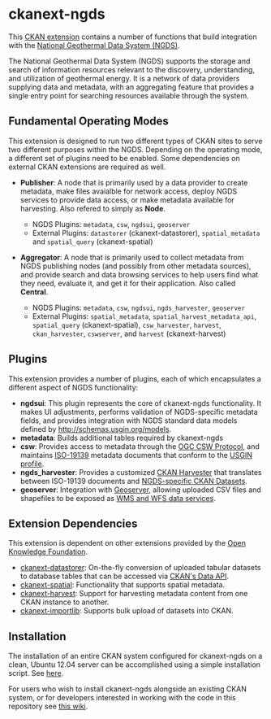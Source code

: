 
# ckanext-ngds

This [CKAN extension](http://docs.ckan.org/en/ckan-2.0.3/extensions.html) contains a number of functions that build integration with the [National Geothermal Data System (NGDS)](http://geothermaldata.org/).

The National Geothermal Data System (NGDS) supports the storage and search of information resources relevant to the discovery, understanding, and utilization of geothermal energy. It is a network of data providers supplying data and metadata, with an aggregating feature that provides a single entry point for searching resources available through the system. 


## Fundamental Operating Modes

This extension is designed to run two different types of CKAN sites to serve two different purposes within the NGDS. Depending on the operating mode, a different set of plugins need to be enabled. Some dependencies on external CKAN extensions are required as well.

- **Publisher**: A node that is primarily used by a data provider to create metadata, make files avaialble for network access, deploy NGDS services to provide data access, or make metadata available for harvesting. Also refered to simply as __Node__.

    - NGDS Plugins: `metadata`, `csw`, `ngdsui`, `geoserver`
    - External Plugins: `datastorer` (ckanext-datastorer), `spatial_metadata` and `spatial_query` (ckanext-spatial)


- **Aggregator**: A node that is primarily used to collect metadata from NGDS publishing nodes (and possibly from other metadata sources), and provide search and data browsing services to help users find what they need, evaluate it, and get it for their application. Also called __Central__.

    - NGDS Plugins: `metadata`, `csw`, `ngdsui`, `ngds_harvester`, `geoserver`
    - External Plugins: `spatial_metadata`, `spatial_harvest_metadata_api`, `spatial_query` (ckanext-spatial), `csw_harvester`, `harvest`, `ckan_harvester`, `cswserver`, and `harvest` (ckanext-harvest)

## Plugins

This extension provides a number of plugins, each of which encapsulates a different aspect of NGDS functionality:

- **ngdsui**: This plugin represents the core of ckanext-ngds functionality. It makes UI adjustments, performs validation of NGDS-specific metadata fields, and provides integration with NGDS standard data models defined by http://schemas.usgin.org/models.
- **metadata**: Builds additional tables required by ckanext-ngds
- **csw**: Provides access to metadata through the [OGC CSW Protocol](http://www.opengeospatial.org/standards/cat), and maintains [ISO-19139](http://www.iso.org/iso/catalogue_detail.htm?csnumber=32557) metadata documents that conform to the [USGIN profile](http://lab.usgin.org/sites/default/files/profile/file/u4/USGIN_ISO_Metadata_1.1.4.pdf).
- **ngds_harvester**: Provides a customized [CKAN Harvester](https://github.com/okfn/ckanext-harvest#the-ckan-harvester) that translates between ISO-19139 documents and [NGDS-specific CKAN Datasets](https://github.com/ngds/ckanext-ngds/wiki/The-NGDS-Package-and-Resource-Schema).
- **geoserver**: Integration with [Geoserver](http://geoserver.org), allowing uploaded CSV files and shapefiles to be exposed as [WMS and WFS data services](http://opengeospatial.org).

## Extension Dependencies

This extension is dependent on other extensions provided by the [Open Knowledge Foundation](http://okfn.org).

- [ckanext-datastorer](https://github.com/okfn/ckanext-datastorer): On-the-fly conversion of uploaded tabular datasets
to database tables that can be accessed via [CKAN's Data API](http://docs.ckan.org/en/ckan-2.0.3/datastore-api.html).
- [ckanext-spatial](https://github.com/okfn/ckanext-spatial): Functionality that supports spatial metadata.
- [ckanext-harvest](https://github.com/okfn/ckanext-harvest): Support for harvesting metadata content from one CKAN
instance to another.
- [ckanext-importlib](https://github.com/okfn/ckanext-importlib): Supports bulk upload of datasets into CKAN.

## Installation

The installation of an entire CKAN system configured for ckanext-ngds on a clean,
Ubuntu 12.04 server can be accomplished using a simple installation script. See [here](https://github.com/ngds/install-and-run).

For users who wish to install ckanext-ngds alongside an existing CKAN system, or for developers interested in working with the code in this repository see [this wiki](https://github.com/ngds/ckanext-ngds/wiki).
